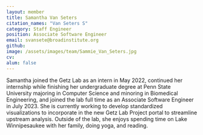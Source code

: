 ```yaml
---
layout: member
title: Samantha Van Seters
citation_names: "Van Seters S"
category: Staff Engineer
position: Associate Software Engineer
email: svansete@broadinstitute.org
github: 
image: /assets/images/team/Sammie_Van_Seters.jpg
cv:
alum: false
---
```


Samantha joined the Getz Lab as an intern in May 2022, continued her internship while finishing her undergraduate degree at Penn State University majoring in Computer Science and minoring in Biomedical Engineering, and joined the lab full time as an Associate Software Engineer in July 2023. She is currently working to develop standardized visualizations to incorporate in the new Getz Lab Project portal to streamline upstream analysis. Outside of the lab, she enjoys spending time on Lake Winnipesaukee with her family, doing yoga, and reading.
